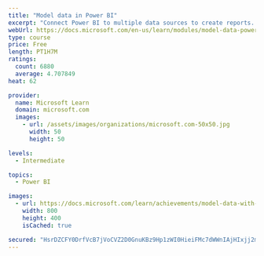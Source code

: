 ```yaml
---
title: "Model data in Power BI"
excerpt: "Connect Power BI to multiple data sources to create reports. Define the relationship between your data sources."
webUrl: https://docs.microsoft.com/en-us/learn/modules/model-data-power-bi/
type: course
price: Free
length: PT1H7M
ratings:
  count: 6880
  average: 4.707849
heat: 62

provider:
  name: Microsoft Learn
  domain: microsoft.com
  images:
    - url: /assets/images/organizations/microsoft.com-50x50.jpg
      width: 50
      height: 50

levels:
  - Intermediate

topics:
  - Power BI

images:
  - url: https://docs.microsoft.com/learn/achievements/model-data-with-power-bi-desktop-social.png
    width: 800
    height: 400
    isCached: true

secured: "HsrDZCFY0DrfVcB7jVoCVZ2D0GnuKBz9Hp1zWI0HieiFMc7dWWnIAjHIxjj2mxdwwOrc6Fd+nn7XA2M7+nuSnWy4ipawGApzToxhqmTcCaP0H/LVT/lbLtcuQz2r0TuRPlr9AaJAoYvIWvZcTBR8NITAkafaH4vrXV5nwq0h35Tg9Oaf73cp+GE97BDxv+LWcuPywbOz4hDQLxga0fhh3mlvP6vL0QXTL7bc9n9VM3IChtlxfE6Q2T8qYA2dOxSInc+6aXhP+hiN7A63jiGacB9QU3Mk++luLF5+ZL4kVhoem0Hx8TRUzptWzKnglj7nRqvQOa88NtrjM32vYQ66BT3WY2+AD85v/kGdoEvruCAXvKDoUPPjGIYfmo6ZIc8laHhDZy/4VFX9ipz5xN5wLOMInRr9YopzWVdvmN9Y7LE=;6G13nCibH5nwEJoWdYBjVw=="
---
```


